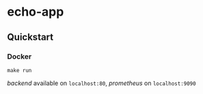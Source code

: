 # echo-app

## Quickstart

### Docker

    make run

*backend* available on `localhost:80`, *prometheus* on `localhost:9090`